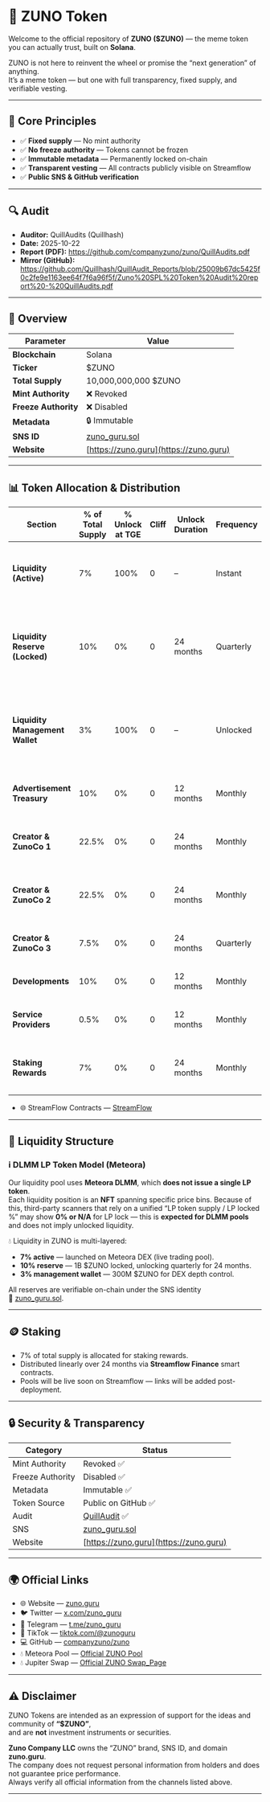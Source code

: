 # 🌌 ZUNO Token

Welcome to the official repository of **ZUNO ($ZUNO)** — the meme token you can actually trust, built on **Solana**.  

ZUNO is not here to reinvent the wheel or promise the “next generation” of anything.  
It’s a meme token — but one with full transparency, fixed supply, and verifiable vesting.

---

## 🧠 Core Principles

- ✅ **Fixed supply** — No mint authority  
- ✅ **No freeze authority** — Tokens cannot be frozen  
- ✅ **Immutable metadata** — Permanently locked on-chain  
- ✅ **Transparent vesting** — All contracts publicly visible on Streamflow  
- ✅ **Public SNS & GitHub verification**

---

## 🔍 Audit

- **Auditor:** QuillAudits (Quillhash)  
- **Date:** 2025-10-22  
- **Report (PDF):** https://github.com/companyzuno/zuno/QuillAudits.pdf  
- **Mirror (GitHub):** https://github.com/Quillhash/QuillAudit_Reports/blob/25009b67dc5425f0c2fe9e1163ee64f7f6a96f5f/Zuno%20SPL%20Token%20Audit%20report%20-%20QuillAudits.pdf

---

## 📜 Overview

| Parameter | Value |
|------------|--------|
| **Blockchain** | Solana |
| **Ticker** | $ZUNO |
| **Total Supply** | 10,000,000,000 $ZUNO |
| **Mint Authority** | ❌ Revoked |
| **Freeze Authority** | ❌ Disabled |
| **Metadata** | 🔒 Immutable |
| **SNS ID** | [zuno_guru.sol](https://www.sns.id/domain/zuno_guru) |
| **Website** | [https://zuno.guru](https://zuno.guru) |

---

## 📊 Token Allocation & Distribution

| Section | % of Total Supply | % Unlock at TGE | Cliff | Unlock Duration | Frequency | Notes | SNS | Vesting Contract |
|----------|------------------|----------------|--------|------------------|------------|--------|------|------------------|
| **Liquidity (Active)** | 7% | 100% | 0 | – | Instant | Added at launch on Meteora DEX for initial liquidity depth. | [liquidity.zuno_guru.sol](https://solscan.io/account/HTvjzsfX3yU6BUodCjZ5vZkUrAxMDTrBs3CJaq43ashR) | — |
| **Liquidity Reserve (Locked)** | 10% | 0% | 0 | 24 months | Quarterly | 1B $ZUNO locked in reserve wallet, released quarterly to stabilize liquidity. | [reserve.zuno_guru.sol](https://solscan.io/account/EZdakQv1REa9MteMvNn1dhMrgsYGqwfs53NJrtpMC731) | [Streamflow Contract](https://app.streamflow.finance/contract/solana/mainnet/4D87Yj1dXHoxXXxLPDfuXMngypCuYBNipD8AEt8TWLrV) |
| **Liquidity Management Wallet** | 3% | 100% | 0 | – | Unlocked | 300M $ZUNO for active liquidity balancing and market depth optimization. | [reserve_mgmt.zuno_guru.sol](https://solscan.io/account/EXAMPLE_MGMT) | — |
| **Advertisement Treasury** | 10% | 0% | 0 | 12 months | Monthly | Linear unlock for marketing and campaigns. | [adv_reasury.zuno_guru.sol](https://solscan.io/account/8X9qqThz75JwXKjZ7qnQ75PAtgZVAvLPj8PgMcHHkuaJ) | [Streamflow Contract](https://app.streamflow.finance/contract/solana/mainnet/6yghMEMixLCWS84CBbxVLStd24BPmtmj5p16hqXiT7BL) |
| **Creator & ZunoCo 1** | 22.5% | 0% | 0 | 24 months | Monthly | Linear monthly unlock for founders & ops. | [czc1.zuno_guru.sol](https://solscan.io/account/8tBqpnBMBjhNyuubmW5FZLYq8u2ohn2kTPVRjHM3nJ8c) | [Streamflow Contract](https://app.streamflow.finance/contract/solana/mainnet/F8i6JxUPR7Jyuvfhftmx9xG4ZMUTCZKqT8XU9qnQLWCV) |
| **Creator & ZunoCo 2** | 22.5% | 0% | 0 | 24 months | Monthly | Linear monthly unlock for strategic team. | [czc2.zuno_guru.sol](https://solscan.io/account/JCXxpkH8M2BXop9nUQ2rdhoHJQctk5wSHQTDk22AE64g) | [Streamflow Contract](https://app.streamflow.finance/contract/solana/mainnet/3uK1TjtgVseNFr7dfj6JzcZdoLH2zzuy3tSevN7s9NWx) |
| **Creator & ZunoCo 3** | 7.5% | 0% | 0 | 24 months | Quarterly | Unlock for project contributors & advisors. | [czc3.zuno_guru.sol](https://solscan.io/account/BixWz3vsKcCoyi45BmYz8yyoFgCJDepxUFX249m5tiFq) | [Streamflow Contract](https://app.streamflow.finance/contract/solana/mainnet/f3rSPQKCwWtH4uN5qa7pMUchfi1xsijabmCJHiEbpim) |
| **Developments** | 10% | 0% | 0 | 12 months | Monthly | Ecosystem & infrastructure development. | [dev4.zuno_guru.sol](https://solscan.io/account/6p346vqTDdFxncz2QN4cfh5MCZ93PZYz8oo1i9cQzvi3) | [Streamflow Contract](https://app.streamflow.finance/contract/solana/mainnet/zJ9JWUfwNVQ61QxrktYJsrx5dacP9Xv9AbWH667PKDR) |
| **Service Providers** | 0.5% | 0% | 0 | 12 months | Monthly | Payments to auditors, legal, and services. | [sp.zuno_guru.sol](https://solscan.io/account/7u4PWjGqKzYKjPurEeTgGe9XipBaVNKp8eSqHaHfjRxu) | [Streamflow Contract](https://app.streamflow.finance/contract/solana/mainnet/GRwD7ssWtrXqR4c6wd57Q7Z8C3USPRH6QHSmsQMMWHGZ) |
| **Staking Rewards** | 7% | 0% | 0 | 24 months | Monthly | Rewards for staking participants via Streamflow. | [staking_rewards.zuno_guru.sol](https://solscan.io/account/EXAMPLE_STAKE) | [Streamflow Contract](https://app.streamflow.finance/staking/solana/mainnet/DhsyDTQAhPZbUWAff92FZzUctGzWBrwzrqpvsC6ipb5c) |


- 🌐 StreamFlow Contracts — [StreamFlow](https://app.streamflow.finance/project-dashboard/solana/mainnet/G1VhWSAhYXRRzokGqxs4aQ8u5DSuP69ki2bN7hnapjzZ)  

[^dlmm]: LP model is **Meteora DLMM** (per-bin **NFT** positions). LP lock % on scanners may appear **N/A/0%** by design.
---

## 🏦 Liquidity Structure

### ℹ️ DLMM LP Token Model (Meteora)

Our liquidity pool uses **Meteora DLMM**, which **does not issue a single LP token**.  
Each liquidity position is an **NFT** spanning specific price bins. Because of this,
third-party scanners that rely on a unified “LP token supply / LP locked %” may show
**0% or N/A** for LP lock — this is **expected for DLMM pools** and does not imply
unlocked liquidity.

💧 Liquidity in ZUNO is multi-layered:  
- **7% active** — launched on Meteora DEX (live trading pool).  
- **10% reserve** — 1B $ZUNO locked, unlocking quarterly for 24 months.  
- **3% management wallet** — 300M $ZUNO for DEX depth control.  

All reserves are verifiable on-chain under the SNS identity  
🔗 [zuno_guru.sol](https://www.sns.id/domain/zuno_guru).

---

## 🪙 Staking

- 7% of total supply is allocated for staking rewards.  
- Distributed linearly over 24 months via **Streamflow Finance** smart contracts.  
- Pools will be live soon on Streamflow — links will be added post-deployment.

---

## 🔒 Security & Transparency

| Category | Status |
|-----------|--------|
| Mint Authority | Revoked ✅ |
| Freeze Authority | Disabled ✅ |
| Metadata | Immutable ✅ |
| Token Source | Public on GitHub ✅ |
| Audit  |  [QuillAudit](https://github.com/Quillhash/QuillAudit_Reports/blob/25009b67dc5425f0c2fe9e1163ee64f7f6a96f5f/Zuno%20SPL%20Token%20Audit%20report%20-%20QuillAudits.pdf) ✅ |
| SNS | [zuno_guru.sol](https://www.sns.id/domain/zuno_guru) |
| Website | [https://zuno.guru](https://zuno.guru) |

---

## 🌍 Official Links

- 🌐 Website — [zuno.guru](https://zuno.guru)  
- 🐦 Twitter — [x.com/zuno_guru](https://x.com/zuno_guru)  
- 💬 Telegram — [t.me/zuno_guru](https://t.me/zuno_guru)
- 🎵 TikTok — [tiktok.com/@zunoguru](https://www.tiktok.com/@zunoguru)
- 💻 GitHub — [companyzuno/zuno](https://github.com/companyzuno/zuno)  
- 💧 Meteora Pool — [Official ZUNO Pool](https://www.meteora.ag/dlmm/7jfWod7G5YTFuhtvtKeKgRWipoMhS2LpSMAS1fVyo6WM)
- 💧 Jupiter Swap — [Official ZUNO Swap_Page](https://jup.ag/swap?sell=So11111111111111111111111111111111111111112&buy=G1VhWSAhYXRRzokGqxs4aQ8u5DSuP69ki2bN7hnapjzZ)
---

## ⚠️ Disclaimer

ZUNO Tokens are intended as an expression of support for the ideas and community of **“$ZUNO”**,  
and are **not** investment instruments or securities.  

**Zuno Company LLC** owns the “ZUNO” brand, SNS ID, and domain **zuno.guru**.  
The company does not request personal information from holders and does not guarantee price performance.  
Always verify all official information from the channels listed above.

---


